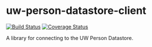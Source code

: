 # uw-person-datastore-client

[![Build Status](https://github.com/uw-it-aca/uw-person-datastore-client/workflows/Build%2C%20Test%20and%20Deploy/badge.svg?branch=main)](https://github.com/uw-it-aca/uw-person-datastore-client/actions)
[![Coverage Status](https://coveralls.io/repos/github/uw-it-aca/uw-person-datastore-client/badge.svg?branch=main)](https://coveralls.io/github/uw-it-aca/uw-person-datastore?branch=main)

A library for connecting to the UW Person Datastore.
